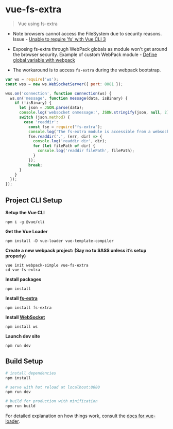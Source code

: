 # vue-fs-extra

> Vue using fs-extra

* Note browsers cannot access the FileSystem due to security reasons. Issue - [Unable to require 'fs' with Vue CLI 3](https://stackoverflow.com/questions/52420663/unable-to-require-fs-with-vue-cli-3)

* Exposing fs-extra through WebPack globals as module won't get around the browser security. Example of custom WebPack module - [Define global variable with webpack](https://stackoverflow.com/questions/37656592/define-global-variable-with-webpack)

* The workaround is to access `fs-extra` during the webpack bootstrap.

```js
var ws = require('ws');
const wss = new ws.WebSocketServer({ port: 8081 });

wss.on('connection', function connection(ws) {
  ws.on('message', function message(data, isBinary) {
    if (!isBinary) {
      let json = JSON.parse(data);
      console.log('websocket onmessage:', JSON.stringify(json, null, 2));
      switch (json.method) {
        case 'readdir':
          const fse = require("fs-extra");
          console.log('The fs-extra module is accessible from a websocket hosted in webpack.config.js');
          fse.readdir('.', (err, dir) => {
            console.log('readdir dir', dir);
            for (let filePath of dir) {
              console.log('readdir filePath', filePath);
            }
          });
          break;
      }
    }
  });
});

```

## Project CLI Setup

**Setup the Vue CLI**

```
npm i -g @vue/cli
```

**Get the Vue Loader**

```
npm install -D vue-loader vue-template-compiler
```

**Create a new webpack project: (Say no to SASS unless it’s setup properly)**

```
vue init webpack-simple vue-fs-extra
cd vue-fs-extra
```

**Install packages**

```
npm install
```

**Install [fs-extra](https://www.npmjs.com/package/fs-extra)**

```
npm install fs-extra
```

**Install [WebSocket](https://github.com/websockets/ws)**

```
npm install ws
```

**Launch dev site**

```
npm run dev
```

## Build Setup

``` bash
# install dependencies
npm install

# serve with hot reload at localhost:8080
npm run dev

# build for production with minification
npm run build
```

For detailed explanation on how things work, consult the [docs for vue-loader](http://vuejs.github.io/vue-loader).
